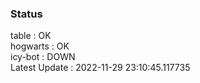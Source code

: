 ### Status


table : OK  
hogwarts : OK  
icy-bot : DOWN  
Latest Update : 2022-11-29 23:10:45.117735
